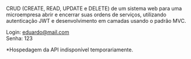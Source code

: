 CRUD (CREATE, READ, UPDATE e DELETE) de um sistema web para uma microempresa abrir e encerrar suas ordens de serviços, utilizando autenticação JWT e desenvolvimento em camadas usando o padrão MVC.

Login: eduardo@mail.com <br>
Senha: 123

*Hospedagem da API indisponível temporariamente.
